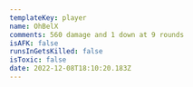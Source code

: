 ```yaml
---
templateKey: player
name: OhBelX
comments: 560 damage and 1 down at 9 rounds
isAFK: false
runsInGetsKilled: false
isToxic: false
date: 2022-12-08T18:10:20.183Z
---
```

